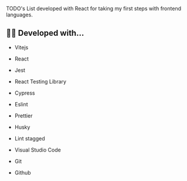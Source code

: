 TODO's List developed with React for taking my first steps with frontend languages.

## 🧑‍💻 Developed with...

- Vitejs
- React
- Jest
- React Testing Library
- Cypress
- Eslint
- Prettier
- Husky
- Lint stagged

- Visual Studio Code
- Git
- Github
